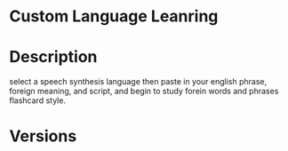 # Custom Language Leanring

# Description
select a speech synthesis language then paste in your english phrase, foreign meaning, and script, and begin to study forein words and phrases flashcard style.

# Versions

